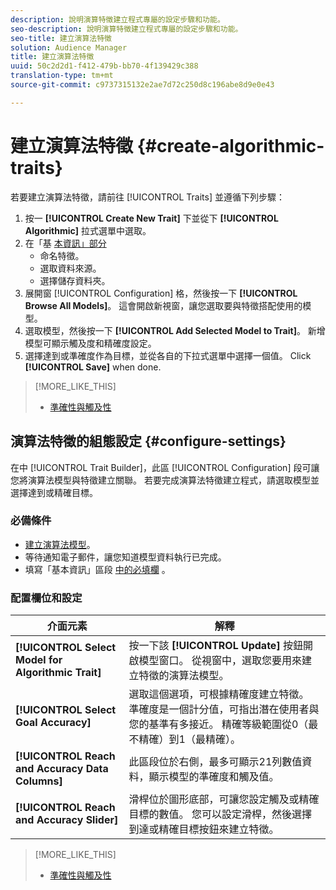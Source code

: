 ```yaml
---
description: 說明演算特徵建立程式專屬的設定步驟和功能。
seo-description: 說明演算特徵建立程式專屬的設定步驟和功能。
seo-title: 建立演算法特徵
solution: Audience Manager
title: 建立演算法特徵
uuid: 50c2d2d1-f412-479b-bb70-4f139429c388
translation-type: tm+mt
source-git-commit: c9737315132e2ae7d72c250d8c196abe8d9e0e43

---
```



# 建立演算法特徵 {#create-algorithmic-traits}

<!-- t_algo_trait_build.xml -->

若要建立演算法特徵，請前往 [!UICONTROL Traits] 並遵循下列步驟：

1. 按一 **[!UICONTROL Create New Trait]** 下並從下 **[!UICONTROL Algorithmic]** 拉式選單中選取。
1. 在「基 [本資訊」部分](../../features/traits/create-onboarded-rule-based-traits.md)
   * 命名特徵。
   * 選取資料來源。
   * 選擇儲存資料夾。
1. 展開窗 [!UICONTROL Configuration] 格，然後按一下 **[!UICONTROL Browse All Models]**。
這會開啟新視窗，讓您選取要與特徵搭配使用的模型。
1. 選取模型，然後按一下 **[!UICONTROL Add Selected Model to Trait]**。
新增模型可顯示觸及度和精確度設定。
1. 選擇達到或準確度作為目標，並從各自的下拉式選單中選擇一個值。 Click **[!UICONTROL Save]** when done.

>[!MORE_LIKE_THIS]
>
>* [準確性與觸及性](../../features/traits/trait-accuracy-reach.md)


## 演算法特徵的組態設定 {#configure-settings}

在中 [!UICONTROL Trait Builder]，此區 [!UICONTROL Configuration] 段可讓您將演算法模型與特徵建立關聯。 若要完成演算法特徵建立程式，請選取模型並選擇達到或精確目標。

### 必備條件

<!-- r_algo_trait_config_section.xml -->

* [建立演算法模型](../../features/algorithmic-models/create-model.md#build-model)。
* 等待通知電子郵件，讓您知道模型資料執行已完成。
* 填寫「基本資訊」區段 [中的必填欄](../../features/traits/create-onboarded-rule-based-traits.md) 。

### 配置欄位和設定

| 介面元素 | 解釋 |
|---|---|
| **[!UICONTROL Select Model for Algorithmic Trait]** | 按一下該 **[!UICONTROL Update]** 按鈕開啟模型窗口。 從視窗中，選取您要用來建立特徵的演算法模型。 |
| **[!UICONTROL Select Goal Accuracy]** | 選取這個選項，可根據精確度建立特徵。 準確度是一個計分值，可指出潛在使用者與您的基準有多接近。 精確等級範圍從0（最不精確）到1（最精確）。 |
| **[!UICONTROL Reach and Accuracy Data Columns]** | 此區段位於右側，最多可顯示21列數值資料，顯示模型的準確度和觸及值。 |
| **[!UICONTROL Reach and Accuracy Slider]** | 滑桿位於圖形底部，可讓您設定觸及或精確目標的數值。 您可以設定滑桿，然後選擇到達或精確目標按鈕來建立特徵。 |

>[!MORE_LIKE_THIS]
>
>* [準確性與觸及性](../../features/traits/trait-accuracy-reach.md)